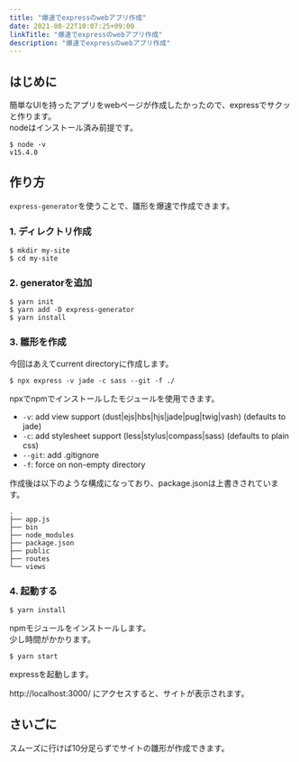 ```yaml
---
title: "爆速でexpressのwebアプリ作成"
date: 2021-08-22T10:07:25+09:00
linkTitle: "爆速でexpressのwebアプリ作成"
description: "爆速でexpressのwebアプリ作成"
---
```


## はじめに
簡単なUIを持ったアプリをwebページが作成したかったので、expressでサクッと作ります。  
nodeはインストール済み前提です。

```
$ node -v
v15.4.0
```

## 作り方
`express-generator`を使うことで、雛形を爆速で作成できます。

### 1. ディレクトリ作成
```
$ mkdir my-site
$ cd my-site
```

### 2. generatorを追加
```
$ yarn init
$ yarn add -D express-generator
$ yarn install
```

### 3. 雛形を作成
今回はあえてcurrent directoryに作成します。  

```
$ npx express -v jade -c sass --git -f ./ 
```
npxでnpmでインストールしたモジュールを使用できます。

- `-v`: add view <engine> support (dust|ejs|hbs|hjs|jade|pug|twig|vash) (defaults to jade)
- `-c`: add stylesheet <engine> support (less|stylus|compass|sass) (defaults to plain css)
- `--git`: add .gitignore
- `-f`: force on non-empty directory

作成後は以下のような構成になっており、package.jsonは上書きされています。  
```
.
├── app.js
├── bin
├── node_modules
├── package.json
├── public
├── routes
└── views
```

### 4. 起動する
```
$ yarn install
```
npmモジュールをインストールします。  
少し時間がかかります。

```
$ yarn start
```
expressを起動します。  

http://localhost:3000/ にアクセスすると、サイトが表示されます。

## さいごに
スムーズに行けば10分足らずでサイトの雛形が作成できます。  
